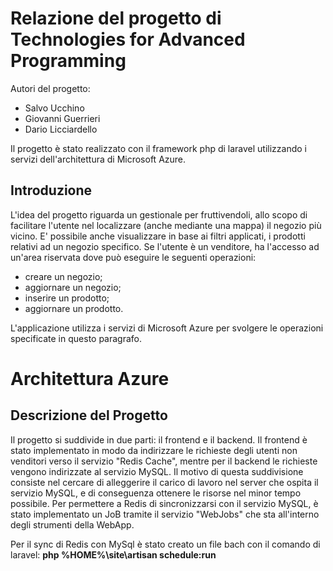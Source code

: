 # Relazione del progetto di Technologies for Advanced Programming 

Autori del progetto:
* Salvo Ucchino
* Giovanni Guerrieri
* Dario Licciardello

Il progetto è stato realizzato con il framework php di laravel utilizzando i servizi dell'architettura di Microsoft Azure. 

## Introduzione

L'idea del progetto riguarda un gestionale per fruttivendoli, allo scopo di facilitare l'utente nel localizzare (anche mediante una mappa) il negozio più vicino. E' possibile anche visualizzare in base ai filtri applicati, i prodotti relativi ad un negozio specifico. Se l'utente è un venditore, ha l'accesso ad un'area riservata dove può eseguire le seguenti operazioni: 

* creare un negozio; 
* aggiornare un negozio; 
* inserire un prodotto;
* aggiornare un prodotto.

L'applicazione utilizza i servizi di Microsoft Azure per svolgere le operazioni specificate in questo paragrafo.

# Architettura Azure

## Descrizione del Progetto

Il progetto si suddivide in due parti: il frontend e il backend. 
Il frontend è stato implementato in modo da indirizzare le richieste degli utenti non venditori verso il servizio "Redis Cache", mentre per il backend le richieste vengono indirizzate al servizio MySQL. Il motivo di questa suddivisione consiste nel cercare di alleggerire il carico di lavoro nel server che ospita il servizio MySQL, e di conseguenza ottenere le risorse nel minor tempo possibile. Per permettere a Redis di sincronizzarsi con il servizio MySQL, è stato implementato un JoB tramite il servizio "WebJobs" che sta all'interno degli strumenti della WebApp. 

Per il sync di Redis con MySql è stato creato un file bach con il comando di laravel: **php %HOME%\site\artisan schedule:run** 
